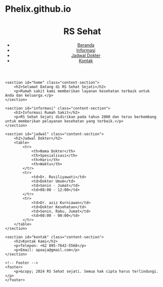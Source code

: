 # Phelix.github.io
<!DOCTYPE html>
<html lang="id">
<head>
    <meta charset="UTF-8">
    <meta name="viewport" content="width=device-width, initial-scale=1.0">
    <meta http-equiv="X-UA-Compatible" content="ie=edge">
    <title>Sistem Informasi Rumah Sakit</title>
    <link rel="stylesheet" href="styles.css">
</head>
<body>
    <!-- Header -->
    <header>
        <div class="logo">
            <h1>RS Sehat</h1>
        </div>
        <nav>
            <ul>
                <li><a href="#home">Beranda</a></li>
                <li><a href="#informasi">Informasi</a></li>
                <li><a href="#jadwal">Jadwal Dokter</a></li>
                <li><a href="#kontak">Kontak</a></li>
            </ul>
        </nav>
    </header>

    <section id="home" class="content-section">
        <h2>Selamat Datang di RS Sehat Sejati</h2>
        <p>Rumah sakit kami memberikan layanan kesehatan terbaik untuk Anda dan keluarga.</p>
    </section>

    <section id="informasi" class="content-section">
        <h2>Informasi Rumah Sakit</h2>
        <p>RS Sehat Sejati didirikan pada tahun 2000 dan terus berkembang untuk memberikan pelayanan kesehatan yang terbaik.</p>
    </section>

    <section id="jadwal" class="content-section">
        <h2>Jadwal Dokter</h2>
        <table>
            <tr>
                <th>Nama Dokter</th>
                <th>Spesialisasi</th>
                <th>Hari</th>
                <th>Waktu</th>
            </tr>
            <tr>
                <td>Dr. Rosiliyawati</td>
                <td>Dokter Umum</td>
                <td>Senin - Jumat</td>
                <td>08:00 - 12:00</td>
            </tr>
            <tr>
                <td>Dr. aziz Kurniawan</td>
                <td>Dokter Kesehatan</td>
                <td>Senin, Rabu, Jumat</td>
                <td>08:00 - 00:00</td>
            </tr>
        </table>
    </section>

    <section id="kontak" class="content-section">
        <h2>Kontak Kami</h2>
        <p>Telepon: +62 895-7642-5568</p>
        <p>Email: apaaja@gmail.com</p>
    </section>

    <!-- Footer -->
    <footer>
        <p>&copy; 2024 RS Sehat sejati. Semua hak cipta harus terlindungi.</p>
    </footer>
</body>
</html>
